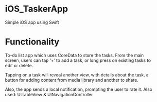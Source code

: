 # iOS_TaskerApp
 Simple iOS app using Swift
# Functionality
 To-do list app which uses CoreData to store the tasks. From the main screen, users can tap '+' to add a task, or long press on existing tasks to edit or delete.
 
 Tapping on a task will reveal another view, with details about the task, a button for adding content from media library and another to share. 
 
 Also, the app sends a local notification, prompting the user to rate it. Also used: UITableView & UINavigationController
